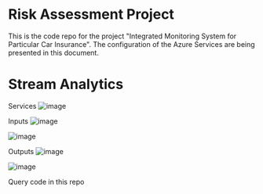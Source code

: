 # Risk Assessment Project

This is the code repo for the project "Integrated Monitoring System for Particular Car Insurance".
The configuration of the Azure Services are being presented in this document.

# Stream Analytics
Services
![image](https://github.com/luisagapito/riskassessment/assets/88048890/ad9df2da-0db4-4fdd-a677-9089017f4693)

Inputs
![image](https://github.com/luisagapito/riskassessment/assets/88048890/d2068b57-3ad9-4d1a-ab1f-fd2e56afa9fe)

![image](https://github.com/luisagapito/riskassessment/assets/88048890/791df21d-fa19-41c1-826a-508db6ab6df3)

Outputs
![image](https://github.com/luisagapito/riskassessment/assets/88048890/7855a3eb-81db-4eb0-ad82-f832bcf02a94)

![image](https://github.com/luisagapito/riskassessment/assets/88048890/24ae79a9-0a71-4f12-992d-410add419a76)

Query code in this repo


